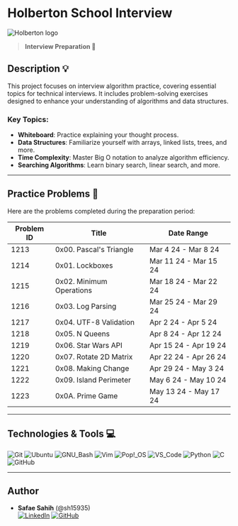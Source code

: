 # Holberton School Interview
![Holberton logo](https://www.alxafrica.com/wp-content/uploads/2022/01/header-logo.png)
> **Interview Preparation 🚀**

## Description :bulb:
This project focuses on interview algorithm practice, covering essential topics for technical interviews. It includes problem-solving exercises designed to enhance your understanding of algorithms and data structures.

### Key Topics:
- **Whiteboard**: Practice explaining your thought process.
- **Data Structures**: Familiarize yourself with arrays, linked lists, trees, and more.
- **Time Complexity**: Master Big O notation to analyze algorithm efficiency.
- **Searching Algorithms**: Learn binary search, linear search, and more.

---

## Practice Problems 📝

Here are the problems completed during the preparation period:

| Problem ID | Title                      | Date Range              |
|------------|----------------------------|-------------------------|
| 1213       | 0x00. Pascal's Triangle    | Mar 4 24 - Mar 8 24    |
| 1214       | 0x01. Lockboxes            | Mar 11 24 - Mar 15 24  |
| 1215       | 0x02. Minimum Operations    | Mar 18 24 - Mar 22 24  |
| 1216       | 0x03. Log Parsing           | Mar 25 24 - Mar 29 24  |
| 1217       | 0x04. UTF-8 Validation      | Apr 2 24 - Apr 5 24    |
| 1218       | 0x05. N Queens              | Apr 8 24 - Apr 12 24   |
| 1219       | 0x06. Star Wars API         | Apr 15 24 - Apr 19 24  |
| 1220       | 0x07. Rotate 2D Matrix      | Apr 22 24 - Apr 26 24  |
| 1221       | 0x08. Making Change         | Apr 29 24 - May 3 24   |
| 1222       | 0x09. Island Perimeter      | May 6 24 - May 10 24   |
| 1223       | 0x0A. Prime Game            | May 13 24 - May 17 24  |

---

## Technologies & Tools :computer:

![Git](https://img.shields.io/badge/≡-Git-F05032?logo=git&style=flat-square&labelColor=282828)
![Ubuntu](https://img.shields.io/badge/≡-Ubuntu-E95420?&style=flat-square&logo=Ubuntu&labelColor=282828)
![GNU_Bash](https://img.shields.io/badge/≡-GNU_Bash-4EAA25?logo=GNU-Bash&style=flat-square&labelColor=282828)
![Vim](https://img.shields.io/badge/≡-Vim-019733?logo=Vim&style=flat-square&logoColor=019733&labelColor=282828)
![Pop!_OS](https://img.shields.io/badge/≡-Pop!_OS-48B9C7?logo=Pop_OS&style=flat-square&labelColor=282828)
![VS_Code](https://img.shields.io/badge/≡-VS_Code-007ACC?logo=visual-studio-code&style=flat-square&logoColor=007ACC&labelColor=282828)
![Python](https://img.shields.io/badge/≡-Python-3776AB?logo=Python&style=flat-square&labelColor=282828)
![C](https://img.shields.io/badge/≡-Language-A8B9CC?logo=C&style=flat-square&labelColor=282828)
![GitHub](https://img.shields.io/badge/≡-GitHub-181717?logo=GitHub&style=flat-square&labelColor=282828)

---

## Author
* **Safae Sahih** (@sh15935)  
  [![LinkedIn](https://img.shields.io/badge/Linkedin-0A66C2.svg?&style=plastic&logo=linkedin&logoColor=white)]([https://www.linkedin.com/in/joseph-mahiuha-498a52162/](https://www.linkedin.com/in/safae-sahih-b31228270/))
  [![GitHub](https://img.shields.io/badge/GitHub-181717.svg?&style=plastic&logo=github&logoColor=white)](https://github.com/sh15935)

